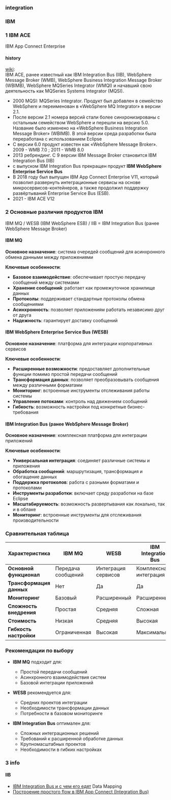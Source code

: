 ### integration
### IBM
### 1 IBM ACE
IBM App Connect Enterprise
####  history
[wiki](https://en.wikipedia.org/wiki/IBM_App_Connect_Enterprise):  
IBM ACE, ранее известный как IBM Integration Bus (IIB), WebSphere Message Broker (WMB), WebSphere Business Integration Message Broker (WBIMB), WebSphere MQSeries Integrator (WMQI) и начавший свою деятельность как MQSeries Systems Integrator (MQSI). 
- 2000 MQSI: MQSeries Integrator. Продукт был добавлен в семейство WebSphere и переименован в «WebSphere MQ Integrator» в версии 2.1.
- После версии 2.1 номера версий стали более синхронизированы с остальным семейством WebSphere и перешли на версию 5.0. Название было изменено на «WebSphere Business Integration Message Broker» (WBIMB). В этой версии среда разработки была переработана с использованием Eclipse
- С версии 6.0 продукт известен как «WebSphere Message Broker». 2009 - WMB 7.0 ; 2011 - WMB 8.0
- 2013 ребрендинг. С 9 версии IBM Message Broker становится IBM Integration Bus (IIB)
- с выпуском IBM Integration Bus прекращен продукт **IBM WebSphere Enterprise Service Bus**
- В 2018 году был выпущен IBM App Connect Enterprise V11, который позволил развернуть интеграционные сервисы на основе микросервисов-контейнеров, а также продолжил поддержку развёртываний Enterprise Service Bus (ESB).
-  2021 - IBM ACE V12 

### 2 Основные различия продуктов IBM
IBM MQ / WESB (IBM WebSphere ESB) / IIB = IBM Integration Bus (ранее WebSphere Message Broker)
#### IBM MQ
**Основное назначение**: система очередей сообщений для асинхронного обмена данными между приложениями

**Ключевые особенности**:
* **Базовое взаимодействие**: обеспечивает простую передачу сообщений между системами
* **Хранение сообщений**: работает как промежуточное хранилище данных
* **Протоколы**: поддерживает стандартные протоколы обмена сообщениями
* **Асинхронность**: позволяет приложениям работать независимо друг от друга
* **Надежность**: гарантирует доставку сообщений

#### IBM WebSphere Enterprise Service Bus (WESB)
**Основное назначение**: платформа для интеграции корпоративных сервисов

**Ключевые особенности**:
* **Расширенные возможности**: предоставляет дополнительные функции помимо простой передачи сообщений
* **Трансформация данных**: позволяет преобразовывать сообщения между различными форматами
* **Мониторинг**: встроенные инструменты отслеживания работы системы
* **Управление потоками**: контроль над движением сообщений
* **Гибкость**: возможность настройки под конкретные бизнес-требования

#### IBM Integration Bus (ранее WebSphere Message Broker)
**Основное назначение**: комплексная платформа для интеграции приложений

**Ключевые особенности**:
* **Универсальная интеграция**: соединяет различные системы и приложения
* **Обработка сообщений**: маршрутизация, трансформация и обогащение данных
* **Поддержка протоколов**: работа с разными форматами и протоколами
* **Инструменты разработки**: включает среду разработки на базе Eclipse
* **Масштабируемость**: возможность развертывания как локально, так и в облаке
* **Мониторинг**: встроенные инструменты для отслеживания производительности

### Сравнительная таблица

| Характеристика | IBM MQ | WESB | IBM Integration Bus |
|----------------|---------|--------|---------------------|
| **Основной функционал** | Передача сообщений | Интеграция сервисов | Комплексная интеграция |
| **Трансформация данных** | Нет | Да | Да |
| **Мониторинг** | Базовый | Расширенный | Расширенный |
| **Сложность внедрения** | Простая | Средняя | Сложная |
| **Стоимость** | Низкая | Средняя | Высокая |
| **Гибкость настройки** | Ограниченная | Высокая | Максимальная |

### Рекомендации по выбору

* **IBM MQ** подходит для:
  * Простой передачи сообщений
  * Асинхронного взаимодействия систем
  * Базовой интеграции приложений

* **WESB** рекомендуется для:
  * Средних проектов интеграции
  * Необходимости трансформации данных
  * Потребности в базовом мониторинге

* **IBM Integration Bus** оптимален для:
  * Сложных интеграционных решений
  * Требований к расширенной обработке данных
  * Крупномасштабных проектов
  * Необходимости в гибких настройках

### 3 info
#### IIB
- [IBM Integration Bus и с чем его едят](https://habr.com/ru/articles/445138/) Data Mapping
- [Построение простого flow в IBM App Connect (Integration Bus)](https://habr.com/ru/articles/578234/)
